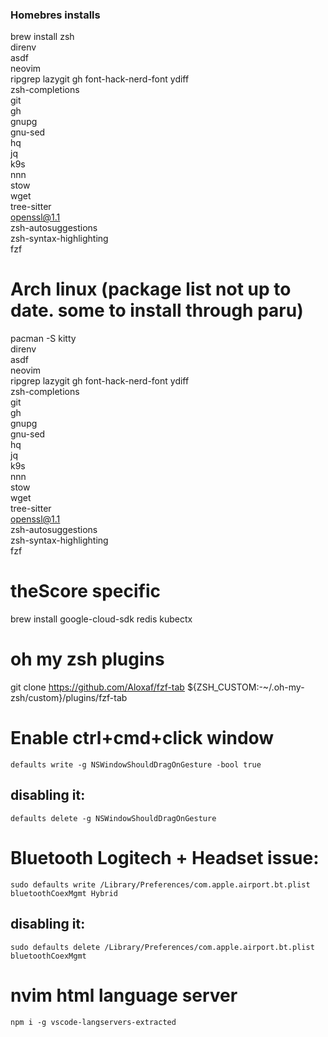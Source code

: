 ### Homebres installs

brew install zsh \
direnv \
asdf \
neovim \
ripgrep lazygit gh font-hack-nerd-font ydiff \
zsh-completions \
git \
gh \
gnupg \
gnu-sed \
hq \
jq \
k9s \
nnn \
stow \
wget \
tree-sitter \
openssl@1.1 \
zsh-autosuggestions \
zsh-syntax-highlighting \
fzf

# Arch linux (package list not up to date. some to install through paru)
pacman -S kitty \
direnv \
asdf \
neovim \
ripgrep lazygit gh font-hack-nerd-font ydiff \
zsh-completions \
git \
gh \
gnupg \
gnu-sed \
hq \
jq \
k9s \
nnn \
stow \
wget \
tree-sitter \
openssl@1.1 \
zsh-autosuggestions \
zsh-syntax-highlighting \
fzf
 

# theScore specific

brew install google-cloud-sdk redis kubectx

# oh my zsh plugins
git clone https://github.com/Aloxaf/fzf-tab ${ZSH_CUSTOM:-~/.oh-my-zsh/custom}/plugins/fzf-tab

# Enable ctrl+cmd+click window

`defaults write -g NSWindowShouldDragOnGesture -bool true`

## disabling it:
`defaults delete -g NSWindowShouldDragOnGesture`

# Bluetooth Logitech + Headset issue:

`sudo defaults write /Library/Preferences/com.apple.airport.bt.plist bluetoothCoexMgmt Hybrid`

## disabling it:
`sudo defaults delete /Library/Preferences/com.apple.airport.bt.plist bluetoothCoexMgmt`

# nvim html language server
`npm i -g vscode-langservers-extracted`
